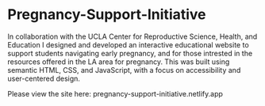 # Pregnancy-Support-Initiative
In collaboration with the UCLA Center for Reproductive Science, Health, and Education I
designed and developed an interactive educational website to support students navigating early pregnancy, and for those intrested in the resources offered in the LA area for pregnancy. This was built using semantic HTML, CSS, and JavaScript, with a focus on accessibility and user-centered design.

Please view the site here: pregnancy-support-initiative.netlify.app
